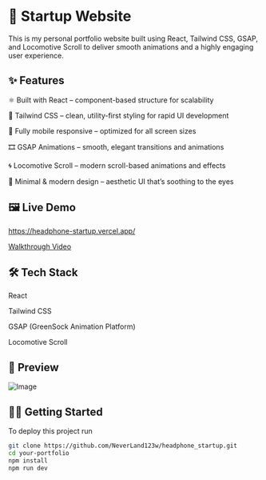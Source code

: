 
# 🚀 Startup Website

This is my personal portfolio website built using React, Tailwind CSS, GSAP, and Locomotive Scroll to deliver smooth animations and a highly engaging user experience.
## ✨ Features
⚛️ Built with React – component-based structure for scalability

🎨 Tailwind CSS – clean, utility-first styling for rapid UI development

📱 Fully mobile responsive – optimized for all screen sizes

🎞️ GSAP Animations – smooth, elegant transitions and animations

🌀 Locomotive Scroll – modern scroll-based animations and effects

🌙 Minimal & modern design – aesthetic UI that’s soothing to the eyes

## 🖼️ Live Demo

https://headphone-startup.vercel.app/

[Walkthrough Video](https://headphone-startup.vercel.app/startup%20(1).mp4)
## 🛠️ Tech Stack
React

Tailwind CSS

GSAP (GreenSock Animation Platform)

Locomotive Scroll
## 📸 Preview
![Image](https://headphone-startup.vercel.app/startup.png)
## 🧑‍💻 Getting Started

To deploy this project run

```bash
git clone https://github.com/NeverLand123w/headphone_startup.git
cd your-portfolio
npm install
npm run dev
```

